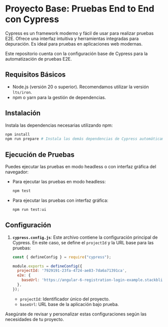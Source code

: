 # Proyecto Base: Pruebas End to End con Cypress

Cypress es un framework moderno y fácil de usar para realizar pruebas E2E. Ofrece una interfaz intuitiva y herramientas integradas para depuración. Es ideal para pruebas en aplicaciones web modernas.

Este repositorio cuenta con la configuración base de Cypress para la automatización de pruebas E2E.

## Requisitos Básicos

- Node.js (versión 20 o superior). Recomendamos utilizar la versión `lts/iron`.
- npm o yarn para la gestión de dependencias.

## Instalación

Instala las dependencias necesarias utilizando npm:

```bash
npm install
npm run prepare # Instala las demás dependencias de Cypress automáticamente.
```

## Ejecución de Pruebas

Puedes ejecutar las pruebas en modo headless o con interfaz gráfica del navegador:

- Para ejecutar las pruebas en modo headless:

    ```bash
    npm test
    ```

- Para ejecutar las pruebas con interfaz gráfica:

    ```bash
    npm run test:ui
    ```

## Configuración

1. **`cypress.config.js`**: Este archivo contiene la configuración principal de Cypress. En este caso, se define el `projectId` y la URL base para las pruebas:

    ```javascript
    const { defineConfig } = require("cypress");

    module.exports = defineConfig({
      projectId: '7929191-23fa-4724-ae83-7da6a71391ca',
      e2e: {
        baseUrl: 'https://angular-6-registration-login-example.stackblitz.io',
      },
    });
    ```

    - `projectId`: Identificador único del proyecto.
    - `baseUrl`: URL base de la aplicación bajo prueba.

Asegúrate de revisar y personalizar estas configuraciones según las necesidades de tu proyecto.
